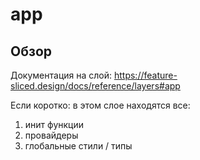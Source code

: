 # app

## Обзор
Документация на слой: https://feature-sliced.design/docs/reference/layers#app

Если коротко: в этом слое находятся все:
1. инит функции 
2. провайдеры
3. глобальные стили / типы